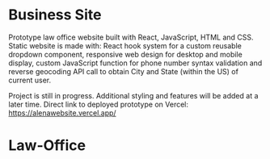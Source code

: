 # Business Site

Prototype law office website built with React, JavaScript, HTML and CSS. Static website is made with:
React hook system for a custom reusable dropdown component, responsive web design for desktop and mobile display, custom JavaScript function for phone number syntax validation and reverse geocoding API call to obtain City and State (within the US) of current user.

Project is still in progress. Additional styling and features will be added at a later time.
Direct link to deployed prototype on Vercel: https://alenawebsite.vercel.app/

# Law-Office
